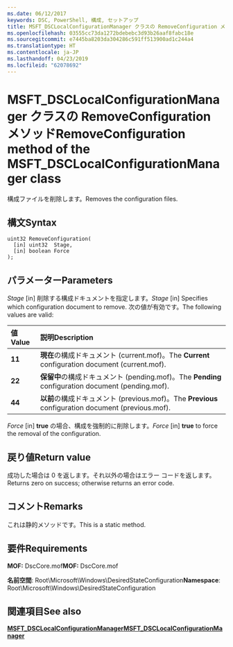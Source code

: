 ```yaml
---
ms.date: 06/12/2017
keywords: DSC, PowerShell, 構成, セットアップ
title: MSFT_DSCLocalConfigurationManager クラスの RemoveConfiguration メソッド
ms.openlocfilehash: 03555cc73da1272bdebebc3d93b26aaf8fabc18e
ms.sourcegitcommit: e7445ba8203da304286c591ff513900ad1c244a4
ms.translationtype: HT
ms.contentlocale: ja-JP
ms.lasthandoff: 04/23/2019
ms.locfileid: "62078692"
---
```

# <a name="removeconfiguration-method-of-the-msftdsclocalconfigurationmanager-class"></a><span data-ttu-id="5eee1-103">MSFT_DSCLocalConfigurationManager クラスの RemoveConfiguration メソッド</span><span class="sxs-lookup"><span data-stu-id="5eee1-103">RemoveConfiguration method of the MSFT_DSCLocalConfigurationManager class</span></span>

<span data-ttu-id="5eee1-104">構成ファイルを削除します。</span><span class="sxs-lookup"><span data-stu-id="5eee1-104">Removes the configuration files.</span></span>

## <a name="syntax"></a><span data-ttu-id="5eee1-105">構文</span><span class="sxs-lookup"><span data-stu-id="5eee1-105">Syntax</span></span>

```mof
uint32 RemoveConfiguration(
  [in] uint32  Stage,
  [in] boolean Force
);
```

## <a name="parameters"></a><span data-ttu-id="5eee1-106">パラメーター</span><span class="sxs-lookup"><span data-stu-id="5eee1-106">Parameters</span></span>

<span data-ttu-id="5eee1-107">*Stage* \[in\] 削除する構成ドキュメントを指定します。</span><span class="sxs-lookup"><span data-stu-id="5eee1-107">*Stage* \[in\] Specifies which configuration document to remove.</span></span> <span data-ttu-id="5eee1-108">次の値が有効です。</span><span class="sxs-lookup"><span data-stu-id="5eee1-108">The following values are valid:</span></span>

|<span data-ttu-id="5eee1-109">値</span><span class="sxs-lookup"><span data-stu-id="5eee1-109">Value</span></span> |<span data-ttu-id="5eee1-110">説明</span><span class="sxs-lookup"><span data-stu-id="5eee1-110">Description</span></span> |
|:--- |:---|
|<span data-ttu-id="5eee1-111">**1**</span><span class="sxs-lookup"><span data-stu-id="5eee1-111">**1**</span></span> | <span data-ttu-id="5eee1-112">**現在**の構成ドキュメント (current.mof)。</span><span class="sxs-lookup"><span data-stu-id="5eee1-112">The **Current** configuration document (current.mof).</span></span> |
|<span data-ttu-id="5eee1-113">**2**</span><span class="sxs-lookup"><span data-stu-id="5eee1-113">**2**</span></span> | <span data-ttu-id="5eee1-114">**保留中**の構成ドキュメント (pending.mof)。</span><span class="sxs-lookup"><span data-stu-id="5eee1-114">The **Pending** configuration document (pending.mof).</span></span>  |
|<span data-ttu-id="5eee1-115">**4**</span><span class="sxs-lookup"><span data-stu-id="5eee1-115">**4**</span></span> | <span data-ttu-id="5eee1-116">**以前**の構成ドキュメント (previous.mof)。</span><span class="sxs-lookup"><span data-stu-id="5eee1-116">The **Previous** configuration document (previous.mof).</span></span> |

<span data-ttu-id="5eee1-117">*Force* \[in\] **true** の場合、構成を強制的に削除します。</span><span class="sxs-lookup"><span data-stu-id="5eee1-117">*Force* \[in\] **true** to force the removal of the configuration.</span></span>

## <a name="return-value"></a><span data-ttu-id="5eee1-118">戻り値</span><span class="sxs-lookup"><span data-stu-id="5eee1-118">Return value</span></span>

<span data-ttu-id="5eee1-119">成功した場合は 0 を返します。それ以外の場合はエラー コードを返します。</span><span class="sxs-lookup"><span data-stu-id="5eee1-119">Returns zero on success; otherwise returns an error code.</span></span>

## <a name="remarks"></a><span data-ttu-id="5eee1-120">コメント</span><span class="sxs-lookup"><span data-stu-id="5eee1-120">Remarks</span></span>

<span data-ttu-id="5eee1-121">これは静的メソッドです。</span><span class="sxs-lookup"><span data-stu-id="5eee1-121">This is a static method.</span></span>

## <a name="requirements"></a><span data-ttu-id="5eee1-122">要件</span><span class="sxs-lookup"><span data-stu-id="5eee1-122">Requirements</span></span>

<span data-ttu-id="5eee1-123">**MOF:** DscCore.mof</span><span class="sxs-lookup"><span data-stu-id="5eee1-123">**MOF:** DscCore.mof</span></span>

<span data-ttu-id="5eee1-124">**名前空間**: Root\Microsoft\Windows\DesiredStateConfiguration</span><span class="sxs-lookup"><span data-stu-id="5eee1-124">**Namespace**: Root\Microsoft\Windows\DesiredStateConfiguration</span></span>

## <a name="see-also"></a><span data-ttu-id="5eee1-125">関連項目</span><span class="sxs-lookup"><span data-stu-id="5eee1-125">See also</span></span>

[<span data-ttu-id="5eee1-126">**MSFT_DSCLocalConfigurationManager**</span><span class="sxs-lookup"><span data-stu-id="5eee1-126">**MSFT_DSCLocalConfigurationManager**</span></span>](msft-dsclocalconfigurationmanager.md)